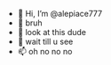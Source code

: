 - 👋 Hi, I’m @alepiace777
- 👀 bruh
- 🌱 look at this dude
- 💞️ wait till u see
- 📫 oh no no no

<!---
alepiace777/alepiace777 is a ✨ special ✨ repository because its `README.md` (this file) appears on your GitHub profile.
You can click the Preview link to take a look at your changes.
--->
